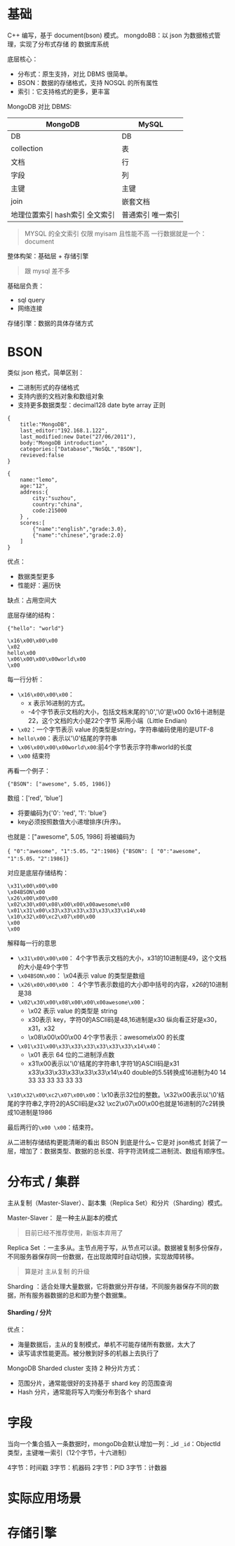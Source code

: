 
# 基础

C++ 编写，基于 document(bson) 模式。
mongdoBB：以 json 为数据格式管理，实现了分布式存储 的 数据库系统

底层核心：
- 分布式：原生支持，对比 DBMS 很简单。
- BSON：数据的存储格式，支持 NOSQL 的所有属性
- 索引：它支持格式的更多，更丰富

MongoDB 对比 DBMS:

| MongoDB            | MySQL     |
| ------------------ | --------- |
| DB                 | DB        |
| collection         | 表         |
| 文档                 | 行         |
| 字段                 | 列         |
| 主键                 | 主键        |
| join               | 嵌套文档      |
| 地理位置索引 hash索引 全文索引 | 普通索引 唯一索引 |


>MYSQL 的全文索引 仅限 myisam 且性能不高
一行数据就是一个：document


整体构架：基础层 +  存储引擎
> 跟 mysql 差不多

基础层负责：
-  sql query
- 网络连接

存储引擎：数据的具体存储方式

# BSON

类似 json 格式，简单区别：
- 二进制形式的存储格式
- 支持内嵌的文档对象和数组对象
- 支持更多数据类型：decimal128 date byte array 正则




```
{
    title:"MongoDB",
    last_editor:"192.168.1.122",
    last_modified:new Date("27/06/2011"),
    body:"MongoDB introduction",
    categories:["Database","NoSQL","BSON"],
    revieved:false
}
```



```
{
    name:"lemo",
    age:"12",
    address:{
        city:"suzhou",
        country:"china",
        code:215000
    } ,
    scores:[
        {"name":"english","grade:3.0},
        {"name":"chinese","grade:2.0}
    ]
}
```


优点：
- 数据类型更多
- 性能好：遍历快

缺点：占用空间大


底层存储的结构：

```
{"hello": "world"}
```

```
\x16\x00\x00\x00 
\x02 
hello\x00 
\x06\x00\x00\x00world\x00 
\x00
```

每一行分析：
- `\x16\x00\x00\x00`：
	- x 表示16进制的方式。
	- -4个字节表示文档的大小，包括文档末尾的'\0','\0'是\x00 0x16十进制是22，这个文档的大小是22个字节 采用小端（Little Endian) 
- `\x02`：一个字节表示 value 的类型是string，字符串编码使用的是UTF-8
- `hello\x00`：表示以'\0'结尾的字符串
- `\x06\x00\x00\x00world\x00`:前4个字节表示字符串world的长度
- `\x00` 结束符

再看一个例子：

```
{"BSON": ["awesome", 5.05, 1986]}
```

数组：['red', 'blue'] 
- 将要编码为{'0': 'red', '1': 'blue'}
- key必须按照数值大小递增排序(升序)。 
 
也就是：["awesome", 5.05, 1986] 将被编码为
```
{ "0":"awesome", "1":5.05，"2":1986} {"BSON": [ "0":"awesome", "1":5.05，"2":1986]}
```


对应是底层存储结构：

```
\x31\x00\x00\x00
\x04BSON\x00
\x26\x00\x00\x00
\x02\x30\x00\x08\x00\x00\x00awesome\x00
\x01\x31\x00\x33\x33\x33\x33\x33\x33\x14\x40
\x10\x32\x00\xc2\x07\x00\x00
\x00
\x00
```


解释每一行的意思 

- `\x31\x00\x00\x00`： 4个字节表示文档的大小，x31的10进制是49，这个文档的大小是49个字节
- `\x04BSON\x00`： \x04表示 value 的类型是数组
- `\x26\x00\x00\x00` ： 4个字节表示数组的大小即中括号的内容，x26的10进制是38
- `\x02\x30\x00\x08\x00\x00\x00awesome\x00`： 
	- \x02 表示 value 的类型是 string 
	- x30表示 key，字符0的ASCII码是48,16进制是x30 纵向看正好是x30，x31，x32 
	- \x08\x00\x00\x00 4个字节表示：awesome\x00 的长度
- `\x01\x31\x00\x33\x33\x33\x33\x33\x33\x14\x40`：
	- \x01 表示 64 位的二进制浮点数 
	- x31\x00表示以'\0'结尾的字符串1,字符1的ASCII码是x31 x33\x33\x33\x33\x33\x33\x14\x40 double的5.5转换成16进制为40 14 33 33 33 33 33 33

`\x10\x32\x00\xc2\x07\x00\x00`：\x10表示32位的整数。\x32\x00表示以'\0'结尾的字符串2,字符2的ASCII码是x32 \xc2\x07\x00\x00也就是16进制的7c2转换成10进制是1986

最后两行的`\x00 \x00`：结束符。


从二进制存储结构更能清晰的看出 BSON 到底是什么~
它是对 json格式 封装了一层，增加了：数据类型、数据的总长度、将字符流转成二进制流、数组有顺序性。


# 分布式 / 集群

主从复制（Master-Slaver）、副本集（Replica Set）和分片（Sharding）模式。

Master-Slaver： 是一种主从副本的模式
>目前已经不推荐使用，新版本弃用了

Replica Set ：一主多从。主节点用于写，从节点可以读。数据被复制多份保存，不同服务器保存同一份数据，在出现故障时自动切换，实现故障转移。
>算是对 主从复制 的升级

Sharding ：适合处理大量数据，它将数据分开存储，不同服务器保存不同的数据，所有服务器数据的总和即为整个数据集。


#### Sharding / 分片 


优点：
- 海量数据后，主从的复制模式，单机不可能存储所有数据，太大了
- 读写请求性能更高。被分散到好多的机器上去执行了


MongoDB Sharded cluster 支持 2 种分片方式：
- 范围分片，通常能很好的支持基于 shard key 的范围查询
- Hash 分片，通常能将写入均衡分布到各个 shard


# 字段

当向一个集合插入一条数据时，mongoDb会默认增加一列：\_id 
`_id`：ObjectId 类型，主键唯一索引（12个字节，十六进制）

4字节：时间戳
3字节：机器码
2字节：PID
3字节：计数器


# 实际应用场景 

# 存储引擎

